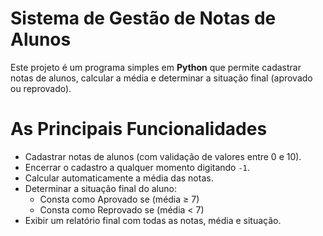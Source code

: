 # Sistema de Gestão de Notas de Alunos

Este projeto é um programa simples em **Python** que permite cadastrar notas de alunos, calcular a média e determinar a situação final (aprovado ou reprovado).  

# As Principais Funcionalidades
- Cadastrar notas de alunos (com validação de valores entre 0 e 10).  
- Encerrar o cadastro a qualquer momento digitando `-1`.  
- Calcular automaticamente a média das notas.  
- Determinar a situação final do aluno:  
  - Consta como Aprovado se (média ≥ 7)  
  - Consta como Reprovado se (média < 7)  
- Exibir um relatório final com todas as notas, média e situação.  




